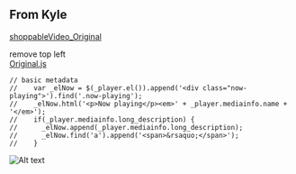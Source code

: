 ## From Kyle ##  
[shoppableVideo_Original](https://raw.githubusercontent.com/Kyle30/shoppableVideo_Original/master/plugin.js "shoppableVideo_Original")  

remove top left  
[Original.js](https://raw.githubusercontent.com/IXlinfairuser/Shoppable-Sample/master/ShoppingVideo_Original/Original.js)  
```
// basic metadata  
//	  var _elNow = $(_player.el()).append('<div class="now-playing">').find('.now-playing'); 
//	  _elNow.html('<p>Now playing</p><em>' + _player.mediainfo.name + '</em>');  
//	  if(_player.mediainfo.long_description) {  
//	    _elNow.append(_player.mediainfo.long_description);  
//	    _elNow.find('a').append('<span>&rsaquo;</span>');  
//	  }  
```

![Alt text](http://i.imgur.com/mzLWs8v.jpg)
